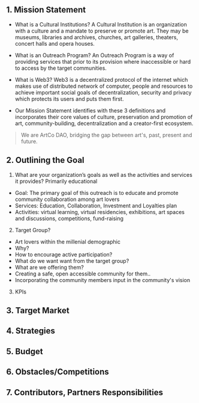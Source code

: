 ## 1. Mission Statement 

* What is a Cultural Institutions? A Cultural Institution is an organization with a culture and a mandate to preserve or promote art. They may be museums, libraries and archives, churches, art galleries, theaters, concert halls and opera houses. 

* What is an Outreach Program? An Outreach Program is a way of providing services that prior to its provision where inaccessible or hard to access by the target communities. 

* What is Web3? Web3 is a decentralized protocol of the internet which makes use of distributed network of computer, people and resources to achieve important social goals of decentralization, security and privacy which protects its users and puts them first.

* Our Mission Statement identifies with these 3 definitions and incorporates their core values of culture, preservation and promotion of art, community-building, decentralization and a creator-first ecosystem.

> We are ArtCo DAO, bridging the gap between art's, past, present and future.



## 2. Outlining the Goal
1. What are your organization’s goals as well as the activities and services it provides? Primarily educational
  - Goal: The primary goal of this outreach is to educate and promote community collaboration among art lovers
  - Services: Education, Collaboration, Investment and Loyalties plan
  - Activities: virtual learning, virtual residencies, exhibitions, art spaces and discussions, competitions, fund-raising
  
2. Target Group?
  - Art lovers within the millenial demographic
  - Why? 
  - How to encourage active participation?
  - What do we want want from the target group?
  - What are we offering them?
  - Creating a safe, open accessible community for them..
  - Incorporating the community members input in the community's vision

3.  KPIs


## 3. Target Market
## 4. Strategies
## 5. Budget
## 6. Obstacles/Competitions
## 7. Contributors, Partners Responsibilities
